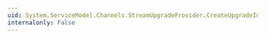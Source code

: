 ```yaml
---
uid: System.ServiceModel.Channels.StreamUpgradeProvider.CreateUpgradeInitiator(System.ServiceModel.EndpointAddress,System.Uri)
internalonly: False
---
```

